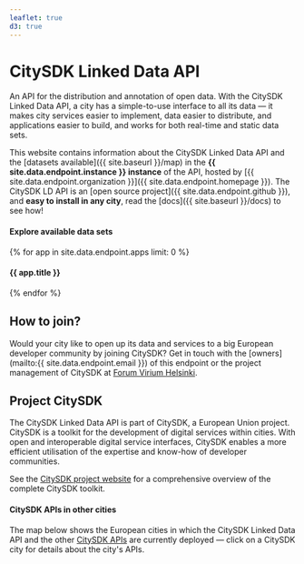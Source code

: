 ```yaml
---
leaflet: true
d3: true
---
```


# CitySDK Linked Data API

An API for the distribution and annotation of open data. With the CitySDK Linked Data API, a city has a simple-to-use interface to all its data — it makes city services easier to implement, data easier to distribute, and applications easier to build, and works for both real-time and static data sets.

This website contains information about the CitySDK Linked Data API and the [datasets available]({{ site.baseurl }}/map) in the __{{ site.data.endpoint.instance }} instance__ of the API, hosted by [{{ site.data.endpoint.organization }}]({{ site.data.endpoint.homepage }}). The CitySDK LD API is an [open source project]({{ site.data.endpoint.github }}), and __easy to install in any city__, read the [docs]({{ site.baseurl }}/docs) to see how!

<div id="apps">
  <h4>Explore available data sets</h4>
  <a class="wide-image-link" href="{{ site.baseurl}}/map" style="background-image: url({{ site.baseurl }}/images/apps/map-wide.jpg)"></a>
  {% for app in site.data.endpoint.apps limit: 0 %}
  <h4>{{ app.title }}</h4>
  <a class="wide-image-link" href="{{ site.baseurl}}/apps#{{ app.name }}" style="background-image: url({{ site.baseurl }}/images/apps/{{ app.name }}-wide.jpg)"></a>
  {% endfor %}
</div>

## How to join?

Would your city like to open up its data and services to a big European developer community by joining CitySDK? Get in touch with the [owners](mailto:{{ site.data.endpoint.email }}) of this endpoint or the project management of CitySDK at [Forum Virium Helsinki](http://www.citysdk.eu/partners/forum-virium/).

## Project CitySDK

The CitySDK Linked Data API is part of CitySDK, a European Union project. CitySDK is a toolkit for the development of digital services within cities. With open and interoperable digital service interfaces, CitySDK enables a more efficient utilisation of the expertise and know-how of developer communities.

See the [CitySDK project website](http://www.citysdk.eu/) for a comprehensive overview of the complete CitySDK toolkit.

#### CitySDK APIs in other cities

The map below shows the European cities in which the CitySDK Linked Data API and the other [CitySDK APIs](http://www.citysdk.eu/citysdk-toolkit/components-of-the-toolkit/) are currently deployed — click on a CitySDK city for details about the city's APIs.

<div id="map">
</div>
<script>
  var tileUrl = "{{ site.data.endpoint.tiles }}",
      color = '{{ site.data.style.font-color }}',
      brandColor = '{{ site.data.style.brand-color }}',
      linkColor = '{{ site.data.style.link-color }}',

      map = L.map('map', {
        zoomControl: false
      }),
      osmAttrib = 'Map data © OpenStreetMap contributors',
      tileLayer = new L.TileLayer(tileUrl, {
        attribution: osmAttrib
      }).addTo(map);

  // Disable map interaction
  map.dragging.disable();
  map.touchZoom.disable();
  map.doubleClickZoom.disable();
  map.scrollWheelZoom.disable();
  map.boxZoom.disable();
  map.keyboard.disable();

  var pointStyle = {
    radius: 9,
    color: color,
    fillColor: linkColor,
    weight: 2,
    opacity: 1,
    fillOpacity: 1
  };

  function popup(feature) {
    var apiList = [];
    for (var type in feature.properties.apis) {
      var title = "Linked Data API";
      if (type === "participation") {
        title = "Open311 Participation API"
      } else if (type === "tourism") {
        title = "Tourism API";
      }
      apiList.push("<li><a href='" + feature.properties.apis[type] + "'>" + title + "</a></li>");
    }
    return feature.properties.title + ":"
        + "<ul>" + apiList.join('') + "</ul>";
  }

  d3.json("{{ site.baseurl}}/map/endpoints.json", function(json) {
    var geojson = new L.geoJson(json, {
      onEachFeature: function (feature, layer) {
        layer.bindPopup(popup(feature));
      },
      pointToLayer: function (feature, latlng) {
        return L.circleMarker(latlng, pointStyle);
      }
    }).addTo(map);
    map.fitBounds(geojson.getBounds());
  });
</script>
